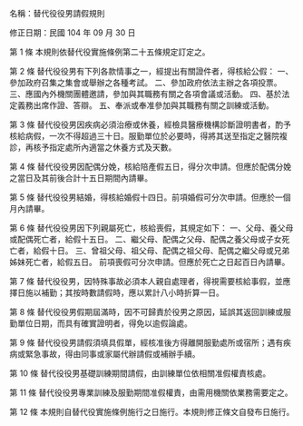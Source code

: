 名稱：替代役役男請假規則

修正日期：民國 104 年 09 月 30 日

第 1 條 本規則依替代役實施條例第二十五條規定訂定之。

第 2 條 替代役役男有下列各款情事之一，經提出有關證件者，得核給公假：
一、參加政府召集之集會或舉辦之各種考試。
二、參加政府依法主辦之各項投票。
三、應國內外機關團體邀請，參加與其職務有關之各項會議或活動。
四、基於法定義務出席作證、答辯。
五、奉派或奉准參加與其職務有關之訓練或活動。

第 3 條 替代役役男因疾病必須治療或休養，經檢具醫療機構診斷證明書者，酌予核給病假，一次不得超過三十日。服勤單位於必要時，得將其送至指定之醫院複診，再核予指定處所內適當之休養方式及天數。

第 4 條 替代役役男因配偶分娩，核給陪產假五日，得分次申請。但應於配偶分娩之當日及其前後合計十五日期間內請畢。

第 5 條 替代役役男結婚，得核給婚假十四日。前項婚假可分次申請。但應於一個月內請畢。

第 6 條 替代役役男因下列親屬死亡，核給喪假，其規定如下：
一、父母、養父母或配偶死亡者，給假十五日。
二、繼父母、配偶之父母、配偶之養父母或子女死亡者，給假十日。
三、曾祖父母、祖父母、配偶之祖父母、配偶之繼父母或兄弟姊妹死亡者，給假五日。
前項喪假可分次申請。但應於死亡之日起百日內請畢。

第 7 條 替代役役男，因特殊事故必須本人親自處理者，得視需要核給事假，並應擇日施以補勤；其按時數請假時，應以累計八小時折算一日。

第 8 條 替代役役男假期屆滿時，因不可歸責於役男之原因，延誤其返回訓練或服勤單位日期，而具有確實證明者，得免以逾假論處。

第 9 條 替代役役男請假須填具假單，經核准後方得離開服勤處所或宿所；遇有疾病或緊急事故，得由同事或家屬代辦請假或補辦手續。

第 10 條 替代役役男基礎訓練期間請假，由訓練單位依相關准假權責核處。

第 11 條 替代役役男專業訓練及服勤期間准假權責，由需用機關依業務需要定之。

第 12 條 本規則自替代役實施條例施行之日施行。本規則修正條文自發布日施行。
